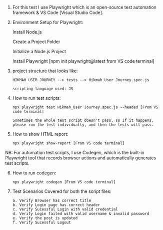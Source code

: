 1. For this test I use Playwright which is an open-source test automation framework & VS Code [Visual Studio Code].

2. Environment Setup for Playwright:

      Install Node.js

      Create a Project Folder 

      Initialize a Node.js Project

      Install Playwright [npm init playwright@latest from VS code terminal]

3. project structure that looks like:

       HIKMAH USER JOURNEY --> tests --> Hikmah_User Journey.spec.js
   
       scripting language used: JS

4. How to run test scripts:

       npx playwright test Hikmah_User Journey.spec.js --headed [From VS code terminal]        

       Sometimes the whole test script doesn't pass, so if it happens, please run the test individually, and then the tests will pass.


5. How to show HTML report: 

       npx playwright show-report [From VS code terminal]

NB: For automation test scripts, I use Codegen, which is the built-in Playwright tool that records browser actions and automatically generates test scripts. 

6. How to run codegen:

       npx playwright codegen [From VS code terminal]

7. Test Scenarios Covered for both the script files:

       a. Verify Browser has correct title
       b. Verify Login page has correct header
       c. Verify Sucessful Login with valid credential
       d. Verify Login failed with valid username & invalid password
       e. Verify the post is updated
       f. Verify Sucessful Logout






